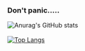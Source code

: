 ### Don't panic.....

![Anurag's GitHub stats](https://github-readme-stats.vercel.app/api?username=ibnunazm&theme=outrun&show_icons=true)
</br>
</br>
[![Top Langs](https://github-readme-stats.vercel.app/api/top-langs/?username=ibnunazm&layout=compact&theme=outrun)](https://github.com/ibnunazm/github-readme-stats)
